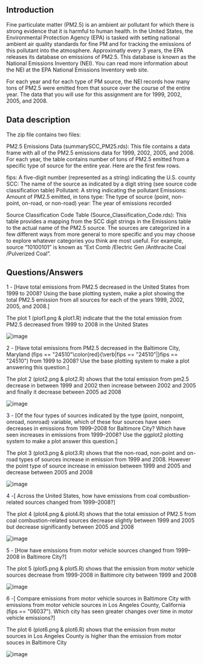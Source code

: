Introduction
-------------------------------------------------------------------------------------------------------------------------------------------------------------------------------------

Fine particulate matter (PM2.5) is an ambient air pollutant for which there is strong evidence that it is harmful to human health. In the United States, the Environmental Protection Agency (EPA) is tasked with setting national ambient air quality standards for fine PM and for tracking the emissions of this pollutant into the atmosphere. Approximatly every 3 years, the EPA releases its database on emissions of PM2.5. This database is known as the National Emissions Inventory (NEI). You can read more information about the NEI at the EPA National Emissions Inventory web site.

For each year and for each type of PM source, the NEI records how many tons of PM2.5 were emitted from that source over the course of the entire year. The data that you will use for this assignment are for 1999, 2002, 2005, and 2008.

Data description
-------------------------------------------------------------------------------------------------------------------------------------------------------------------------------------

The zip file contains two files:

PM2.5 Emissions Data (summarySCC_PM25.rds): This file contains a data frame with all of the PM2.5 emissions data for 1999, 2002, 2005, and 2008. For each year, the table contains number of tons of PM2.5 emitted from a specific type of source for the entire year. Here are the first few rows.

fips: A five-digit number (represented as a string) indicating the U.S. county
SCC: The name of the source as indicated by a digit string (see source code classification table)
Pollutant: A string indicating the pollutant
Emissions: Amount of PM2.5 emitted, in tons
type: The type of source (point, non-point, on-road, or non-road)
year: The year of emissions recorded

Source Classification Code Table (Source_Classification_Code.rds): This table provides a mapping from the SCC digit strings in the Emissions table to the actual name of the PM2.5 source. The sources are categorized in a few different ways from more general to more specific and you may choose to explore whatever categories you think are most useful. For example, source “10100101” is known as “Ext Comb /Electric Gen /Anthracite Coal /Pulverized Coal”.


Questions/Answers
---------------------------------------------------------------------------------------------------------------------------------------------------------------------------------

1 - [Have total emissions from PM2.5 decreased in the United States from 1999 to 2008? Using the base plotting system, make a plot showing the total PM2.5 emission from all sources for each of the years 1999, 2002, 2005, and 2008.]

The plot 1 (plot1.png & plot1.R) indicate that the the total emission from PM2.5 decreased from 1999 to 2008 in the United States

![image](https://user-images.githubusercontent.com/53124723/122547989-15a45c00-d031-11eb-964b-fe78966ee446.png)


2 - [Have total emissions from PM2.5 decreased in the Baltimore City, Maryland (fips == "24510"\color{red}{\verb|fips == "24510"|}fips == "24510") from 1999 to 2008? Use the base plotting system to make a plot answering this question.]

The plot 2 (plot2.png & plot2.R) shows that the total emission from pm2.5 decrease in between 1999 and 2002 then increase between 2002 and 2005 and finally it decrease between 2005 ad 2008

![image](https://user-images.githubusercontent.com/53124723/122548012-1b9a3d00-d031-11eb-9478-c28f232511ef.png)


3 - [Of the four types of sources indicated by the type (point, nonpoint, onroad, nonroad) variable, which of these four sources have seen decreases in emissions from 1999–2008 for Baltimore City? Which have seen increases in emissions from 1999–2008? Use the ggplot2 plotting system to make a plot answer this question.]

The plot 3 (plot3.png & plot3.R) shows that the non-road, non-point and on-road types of sources increase in emission from 1999 and 2008. However the point type of source increase in emission between 1999 and 2005 and decrease between 2005 and 2008

![image](https://user-images.githubusercontent.com/53124723/122547919-fc9bab00-d030-11eb-99e3-bbb1ef3bc4ae.png)


4 -[ Across the United States, how have emissions from coal combustion-related sources changed from 1999–2008?]

The plot 4 (plot4.png & plot4.R) shows that the total emission of PM2.5 from coal combustion-related sources decrease slightly between 1999 and 2005 but decrease significantly between 2005 and 2008

![image](https://user-images.githubusercontent.com/53124723/122548030-20f78780-d031-11eb-9613-7e616693c6b0.png)


5 - [How have emissions from motor vehicle sources changed from 1999–2008 in Baltimore City?]

The plot 5 (plot5.png & plot5.R) shows that the emission from motor vehicle sources decrease from 1999-2008 in Baltimore city between 1999 and 2008

![image](https://user-images.githubusercontent.com/53124723/122548046-25bc3b80-d031-11eb-9262-68f5914ee1da.png)


6 -[ Compare emissions from motor vehicle sources in Baltimore City with emissions from motor vehicle sources in Los Angeles County, California (fips == "06037"). Which city has seen greater changes over time in motor vehicle emissions?]

The plot 6 (plot6.png & plot6.R) shows that the emission from motor sources in Los Angeles County is higher than the emission from motor souces in Baltimore City

![image](https://user-images.githubusercontent.com/53124723/122548075-2e147680-d031-11eb-8714-409c2242c690.png)
